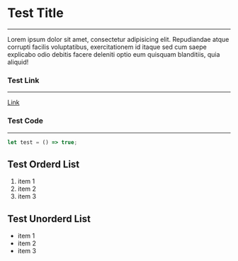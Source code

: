 # Test Title

---

Lorem ipsum dolor sit amet, consectetur adipisicing elit. Repudiandae atque corrupti facilis voluptatibus, exercitationem id itaque sed cum saepe explicabo odio debitis facere deleniti optio eum quisquam blanditiis, quia aliquid!

### Test Link

---

[Link](https://www.google.com/)

### Test Code

---

```javascript
let test = () => true;
```

## Test Orderd List

1. item 1
2. item 2
3. item 3

## Test Unorderd List

- item 1
- item 2
- item 3
